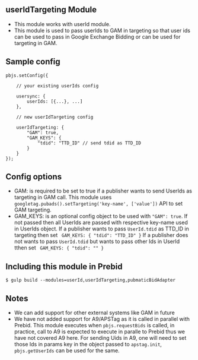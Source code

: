 ## userIdTargeting Module
- This module works with userId module.
- This module is used to pass userIds to GAM in targeting so that user ids can be used to pass in Google Exchange Bidding or can be used for targeting in GAM.

## Sample config
```
pbjs.setConfig({

	// your existing userIds config

	usersync: {
		userIds: [{...}, ...]
	},

	// new userIdTargeting config

	userIdTargeting: {
		"GAM": true,
		"GAM_KEYS": {
			"tdid": "TTD_ID" // send tdid as TTD_ID
		}
	}
});
```

## Config options
- GAM: is required to be set to true if a publisher wants to send UserIds as targeting in GAM call. This module uses ``` googletag.pubads().setTargeting('key-name', ['value']) ``` API to set GAM targeting.
- GAM_KEYS: is an optional config object to be used with ``` "GAM": true ```. If not passed then all UserIds are passed with respective key-name used in UserIds object.
If a publisher wants to pass ```UserId.tdid``` as TTD_ID in targeting then set  ``` GAM_KEYS: { "tdid": "TTD_ID" }```
If a publisher does not wants to pass ```UserId.tdid``` but wants to pass other Ids in UserId tthen set ``` GAM_KEYS: { "tdid": "" }```

## Including this module in Prebid
``` $ gulp build --modules=userId,userIdTargeting,pubmaticBidAdapter ```

## Notes
- We can add support for other external systems like GAM in future
- We have not added support for A9/APSTag as it is called in parallel with Prebid. This module executes when ```pbjs.requestBids``` is called, in practice, call to A9 is expected to execute in paralle to Prebid thus we have not covered A9 here. For sending Uids in A9, one will need to set those Ids in params key in the object passed to ```apstag.init```, ```pbjs.getUserIds``` can be used for the same.
